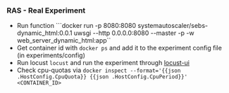 ### RAS - Real Experiment

- Run function
```docker run -p 8080:8080 systemautoscaler/sebs-dynamic_html:0.0.1 uwsgi --http 0.0.0.0:8080 --master -p <CORES> -w web_server_dynamic_html:app``
- Get container id with ```docker ps``` and add it to the experiment config file (in experiments/config)
- Run locust ```locust``` and run the experiment through [locust-ui](http://localhost:8089)
- Check cpu-quotas via ```docker inspect --format='{{json .HostConfig.CpuQuota}} {{json .HostConfig.CpuPeriod}}' <CONTAINER_ID>```